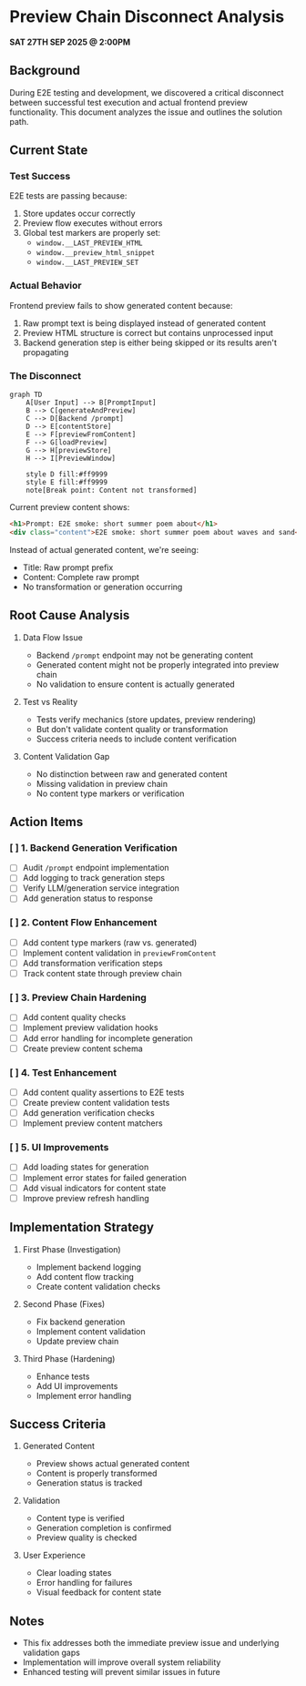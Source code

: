 # Preview Chain Disconnect Analysis

**SAT 27TH SEP 2025 @ 2:00PM**

## Background

During E2E testing and development, we discovered a critical disconnect between successful test execution and actual frontend preview functionality. This document analyzes the issue and outlines the solution path.

## Current State

### Test Success

E2E tests are passing because:

1. Store updates occur correctly
2. Preview flow executes without errors
3. Global test markers are properly set:
   - `window.__LAST_PREVIEW_HTML`
   - `window.__preview_html_snippet`
   - `window.__LAST_PREVIEW_SET`

### Actual Behavior

Frontend preview fails to show generated content because:

1. Raw prompt text is being displayed instead of generated content
2. Preview HTML structure is correct but contains unprocessed input
3. Backend generation step is either being skipped or its results aren't propagating

### The Disconnect

```mermaid
graph TD
    A[User Input] --> B[PromptInput]
    B --> C[generateAndPreview]
    C --> D[Backend /prompt]
    D --> E[contentStore]
    E --> F[previewFromContent]
    F --> G[loadPreview]
    G --> H[previewStore]
    H --> I[PreviewWindow]

    style D fill:#ff9999
    style E fill:#ff9999
    note[Break point: Content not transformed]
```

Current preview content shows:

```html
<h1>Prompt: E2E smoke: short summer poem about</h1>
<div class="content">E2E smoke: short summer poem about waves and sand</div>
```

Instead of actual generated content, we're seeing:

- Title: Raw prompt prefix
- Content: Complete raw prompt
- No transformation or generation occurring

## Root Cause Analysis

1. Data Flow Issue

   - Backend `/prompt` endpoint may not be generating content
   - Generated content might not be properly integrated into preview chain
   - No validation to ensure content is actually generated

2. Test vs Reality

   - Tests verify mechanics (store updates, preview rendering)
   - But don't validate content quality or transformation
   - Success criteria needs to include content verification

3. Content Validation Gap
   - No distinction between raw and generated content
   - Missing validation in preview chain
   - No content type markers or verification

## Action Items

### [ ] 1. Backend Generation Verification

- [ ] Audit `/prompt` endpoint implementation
- [ ] Add logging to track generation steps
- [ ] Verify LLM/generation service integration
- [ ] Add generation status to response

### [ ] 2. Content Flow Enhancement

- [ ] Add content type markers (raw vs. generated)
- [ ] Implement content validation in `previewFromContent`
- [ ] Add transformation verification steps
- [ ] Track content state through preview chain

### [ ] 3. Preview Chain Hardening

- [ ] Add content quality checks
- [ ] Implement preview validation hooks
- [ ] Add error handling for incomplete generation
- [ ] Create preview content schema

### [ ] 4. Test Enhancement

- [ ] Add content quality assertions to E2E tests
- [ ] Create preview content validation tests
- [ ] Add generation verification checks
- [ ] Implement preview content matchers

### [ ] 5. UI Improvements

- [ ] Add loading states for generation
- [ ] Implement error states for failed generation
- [ ] Add visual indicators for content state
- [ ] Improve preview refresh handling

## Implementation Strategy

1. First Phase (Investigation)

   - Implement backend logging
   - Add content flow tracking
   - Create content validation checks

2. Second Phase (Fixes)

   - Fix backend generation
   - Implement content validation
   - Update preview chain

3. Third Phase (Hardening)
   - Enhance tests
   - Add UI improvements
   - Implement error handling

## Success Criteria

1. Generated Content

   - Preview shows actual generated content
   - Content is properly transformed
   - Generation status is tracked

2. Validation

   - Content type is verified
   - Generation completion is confirmed
   - Preview quality is checked

3. User Experience
   - Clear loading states
   - Error handling for failures
   - Visual feedback for content state

## Notes

- This fix addresses both the immediate preview issue and underlying validation gaps
- Implementation will improve overall system reliability
- Enhanced testing will prevent similar issues in future
